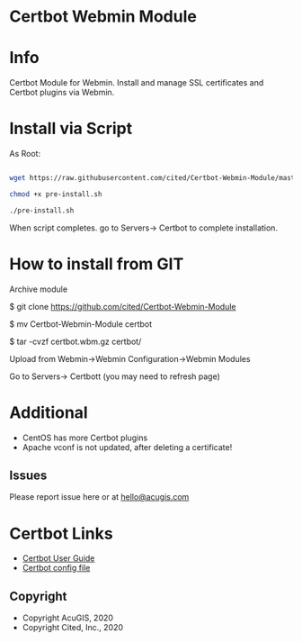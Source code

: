
# Certbot Webmin Module

# Info
Certbot Module for Webmin.  Install and manage SSL certificates and Certbot plugins via Webmin.

# Install via Script

As Root:

```bash

wget https://raw.githubusercontent.com/cited/Certbot-Webmin-Module/master/scripts/pre-install.sh

chmod +x pre-install.sh

./pre-install.sh
```

When script completes. go to Servers-> Certbot to complete installation.

# How to install from GIT
Archive module

$ git clone https://github.com/cited/Certbot-Webmin-Module

$ mv Certbot-Webmin-Module certbot

$ tar -cvzf certbot.wbm.gz certbot/


Upload from Webmin->Webmin Configuration->Webmin Modules

Go to Servers-> Certbott (you may need to refresh page)

# Additional
- CentOS has more Certbot plugins
- Apache vconf is not updated, after deleting a certificate!

## **Issues**
Please report issue here or at hello@acugis.com

# Certbot Links
- [Certbot User Guide](https://certbot.eff.org/docs/using.html)
- [Certbot config file](https://certbot.eff.org/docs/using.html#config-file)

Copyright
---------

* Copyright AcuGIS, 2020
* Copyright Cited, Inc., 2020
